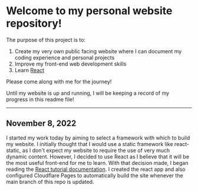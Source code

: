 # Welcome to my personal website repository!

The purpose of this project is to:

1. Create my very own public facing website where I can document my coding experience and personal projects
2. Improve my front-end web development skills
3. Learn [React](https://reactjs.org/)

Please come along with me for the journey!

Until my website is up and running, I will be keeping a record of my progress in this readme file!

---

## November 8, 2022
I started my work today by aiming to select a framework with which to build my website. I initially thought that I would use a static framework like react-static, as I don't expect my website to require the use of very much dynamic content. However, I decided to use React as I believe that it will be the most useful front-end for me to learn. With that decision made, I began reading the [React tutorial documentation](https://reactjs.org/tutorial/tutorial.html). I created the react app and also configured Cloudflare Pages to automatically build the site whenever the main branch of this repo is updated.
